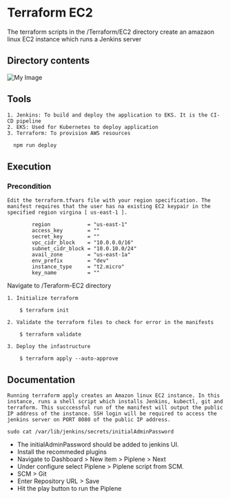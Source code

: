 # Terraform EC2

The terraform scripts in the /Terraform/EC2 directory create an amazaon linux EC2 instance which runs a Jenkins server

## Directory contents

![My Image]("C:/Users/User/Downloads/EC2.jpeg")

## Tools

    1. Jenkins: To build and deploy the application to EKS. It is the CI-CD pipeline
    2. EKS: Used for Kubernetes to deploy application
    3. Terraform: To provision AWS resources

```bash
  npm run deploy
```

## Execution

### Precondition

    Edit the terraform.tfvars file with your region specification. The manifest requires that the user has na existing EC2 keypair in the specified region virgina [ us-east-1 ].

```
        region            = "us-east-1"
        access_key        = ""
        secret_key        = ""
        vpc_cidr_block    = "10.0.0.0/16"
        subnet_cidr_block = "10.0.10.0/24"
        avail_zone        = "us-east-1a"
        env_prefix        = "dev"
        instance_type     = "t2.micro"
        key_name          = ""
```

Navigate to /Teraform-EC2 directory

    1. Initialize terraform

        $ terraform init

    2. Validate the terraform files to check for error in the manifests

        $ terraform validate

    3. Deploy the infastructure

        $ terraform apply --auto-approve

## Documentation

    Running terraform apply creates an Amazon linux EC2 instance. In this instance, runs a shell script which installs Jenkins, kubectl, git and terraform. This succcessful run of the manifest will output the public IP address of the instance. SSH login will be required to access the jenkins server on PORT 8080 of the public IP address.

```
sudo cat /var/lib/jenkins/secrets/initialAdminPassword
```

- The initialAdminPassword should be added to jenkins UI.
- Install the recommeded plugins
- Navigate to Dashboard > New item > Piplene > Next
- Under configure select Piplene > Piplene script from SCM.
- SCM > Git
- Enter Repository URL > Save
- Hit the play button to run the Piplene
